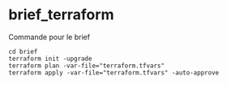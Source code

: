 # brief_terraform

Commande pour le brief 

```
cd brief
terraform init -upgrade
terraform plan -var-file="terraform.tfvars" 
terraform apply -var-file="terraform.tfvars" -auto-approve

```